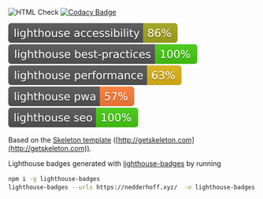 ![HTML Check](https://github.com/ynedderhoff/ynedderhoff.github.io/workflows/Check/badge.svg) [![Codacy Badge](https://api.codacy.com/project/badge/Grade/54037c3e049340309b6c415c440e1261)](https://www.codacy.com/app/YNedderhoff/ynedderhoff.github.io?utm_source=github.com&amp;utm_medium=referral&amp;utm_content=YNedderhoff/ynedderhoff.github.io&amp;utm_campaign=Badge_Grade)

![Lighthouse Accessibility](lighthouse-badges/lighthouse_accessibility.svg) ![Lighthouse Best Practices](lighthouse-badges/lighthouse_best-practices.svg) ![Lighthouse Performance](lighthouse-badges/lighthouse_performance.svg) ![Lighthouse PWA](lighthouse-badges/lighthouse_pwa.svg) ![Lighthouse SEO](lighthouse-badges/lighthouse_seo.svg)

Based on the [Skeleton template](https://github.com/dhg/Skeleton) ([http://getskeleton.com](http://getskeleton.com)). 

Lighthouse badges generated with [lighthouse-badges](https://github.com/emazzotta/lighthouse-badges) by running
```bash
npm i -g lighthouse-badges
lighthouse-badges --urls https://nedderhoff.xyz/  -o lighthouse-badges
```